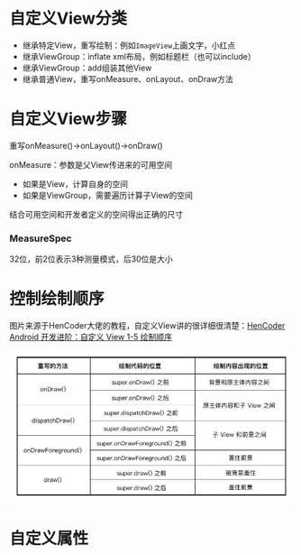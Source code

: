 # 自定义View分类

* 继承特定View，重写绘制：例如`ImageView`上画文字，小红点
* 继承ViewGroup：inflate xml布局，例如标题栏（也可以include）
* 继承ViewGroup：add组装其他View
* 继承普通View，重写onMeasure、onLayout、onDraw方法

# 自定义View步骤

重写onMeasure()->onLayout()->onDraw()

onMeasure：参数是父View传进来的可用空间

* 如果是View，计算自身的空间
* 如果是ViewGroup，需要遍历计算子View的空间

结合可用空间和开发者定义的空间得出正确的尺寸

### MeasureSpec

32位，前2位表示3种测量模式，后30位是大小

# 控制绘制顺序

图片来源于HenCoder大佬的教程，自定义View讲的很详细很清楚：[HenCoder Android 开发进阶：自定义 View 1-5 绘制顺序](https://hencoder.com/ui-1-5/)

![](自定义View/绘制顺序.jpg)

# 自定义属性
